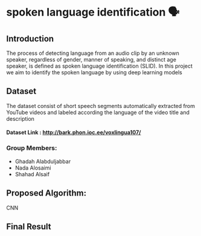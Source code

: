 # spoken language identification :speaking_head:

## Introduction
The process of detecting language from an audio clip by an unknown speaker, regardless of gender, manner of speaking, and distinct age speaker, is defined as spoken language identification (SLID). In this project we aim to identify the spoken language by using deep learning models 

## Dataset
The dataset consist of short speech segments automatically extracted from YouTube videos and labeled according the language of the video title and description
#### Dataset Link : http://bark.phon.ioc.ee/voxlingua107/

### Group Members:
- Ghadah Alabduljabbar
- Nada Alosaimi
- Shahad Alsaif

## Proposed Algorithm:
CNN

## Final Result
